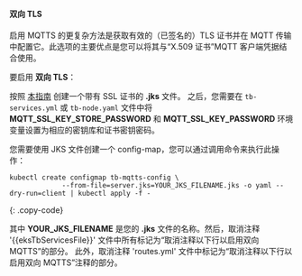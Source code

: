 #### 双向 TLS

启用 MQTTS 的更复杂方法是获取有效的（已签名的）TLS 证书并在 MQTT 传输中配置它。此选项的主要优点是您可以将其与“X.509 证书”MQTT 客户端凭据结合使用。

要启用 **双向 TLS**：

按照 [本指南](/docs/user-guide/mqtt-over-ssl/) 创建一个带有 SSL 证书的 **.jks** 文件。
之后，您需要在 `tb-services.yml` 或 `tb-node.yaml` 文件中将 **MQTT_SSL_KEY_STORE_PASSWORD** 和 **MQTT_SSL_KEY_PASSWORD** 环境变量设置为相应的密钥库和证书密钥密码。

您需要使用 JKS 文件创建一个 config-map，您可以通过调用命令来执行此操作：

```
kubectl create configmap tb-mqtts-config \
             --from-file=server.jks=YOUR_JKS_FILENAME.jks -o yaml --dry-run=client | kubectl apply -f -
```
{: .copy-code}

其中 **YOUR_JKS_FILENAME** 是您的 **.jks** 文件的名称。然后，取消注释 '{{eksTbServicesFile}}' 文件中所有标记为“取消注释以下行以启用双向 MQTTS”的部分。
此外，取消注释 'routes.yml' 文件中标记为“取消注释以下行以启用双向 MQTTS”注释的部分。